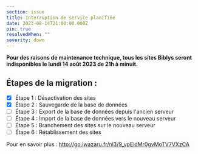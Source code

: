```yaml
---
section: issue
title: Interruption de service planifiée
date: 2023-08-14T21:00:00.000Z
pin: true
resolvedWhen: ""
severity: down
---
```

**Pour des raisons de maintenance technique, tous les sites Biblys seront indisponibles le lundi 14 août 2023 de 21h à minuit.**

## Étapes de la migration :

- [x] Étape 1 : Désactivation des sites
- [x] Étape 2 : Sauvegarde de la base de données
- [ ] Étape 3 : Export de la base de données depuis l'ancien serveur
- [ ] Étape 4 : Import de la base de données vers le nouveau serveur
- [ ] Étape 5 : Branchement des sites sur le nouveau serveur
- [ ] Étape 6 : Rétablissement des sites

Pour en savoir plus : 
http://go.iwazaru.fr/nl3/9_ypEldMr0gvMoTV7VXzCA
